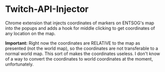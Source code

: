 # Twitch-API-Injector
Chrome extension that injects coordinates of markers on ENTSOG's map into the popups and adds a hook for middle clicking to get coordinates of any location on the map.

**Important:** Right now the coordinates are RELATIVE to the map as presented (not the world map), so the coordinates are not transferable to a normal world map. This sort of makes the coordinates useless. I don't know of a way to convert the coordinates to world coordinates at the moment, unfortunately.
